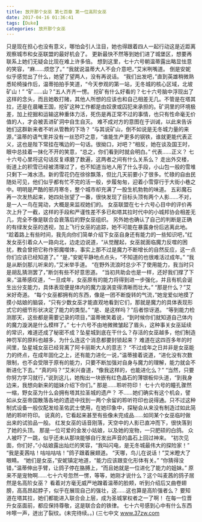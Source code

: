 ```yaml
---
title: 放开那个女巫 第七百章 第一位高阶女巫
date: 2017-04-16 01:36:41
tags: [Duke]
categories: 放开那个女巫
---
```


只是现在担心也没有意义，哪怕会引人注目，她也得跟着四人一起行动这是近距离观察城市和女巫联盟的最好机会了。 更新最快不然等到她们进了城堡区，想要再联系上她们无疑会比现在难上许多倍。
想到这里，七十六号朝温蒂露出略显怯意的笑容，“麻……烦您了。”
“我就说温蒂大人不会介意吧，”艾米咧嘴道。
倒是安妮似乎感觉出了什么，她望了望两人，没有再说话。
“我们出发吧，”直到英雄稍微熟悉轮椅操作后，温蒂拍拍手笑道，“今天参观的第一站，无冬城的核心区域，北坡矿山！”
“矿……山？”五人齐齐一愣。
挖矿有什么好看的？七十六号脑中浮现出了这样的念头，而且她敢打赌，其他人所想的应该也和自己相差无几。不管是在塔其拉，还是在晨曦王国，挖矿这种工作都是由奴隶或囚犯来承担的。矿洞里的环境极差，加上挖掘和运输这种重体力活，死伤是再正常不过的事情，也只有性命毫无价值的人，才会被丢进矿洞中自生自灭。
难不成对方的意图在于训诫，以此来告诉她们这群新来者不听从管教的下场？
“与其说矿山，倒不如说是无冬城力量的来源，”温蒂的语气里并没有一丝恐吓之意，“谁能生产更多的钢铁，谁就更能代表正义，这也是陛下常挂在嘴边的一句话。很拗口，对吧？”相反，她在谈及国王时，眼中总挂着一抹化不开的笑意，“总之，你们看到时就会明白。”
代表……正义？
七十六号心里将这句话反复琢磨了数遍，这两者之间有什么关系么？
走出外交楼，街道上的积雪已经被清理过了，也不知道当地人用了什么手段，小山包一般的雪堆只剩下一滩水渍。新的雪花仍在徐徐飘落，但比几天前要小了很多。忙碌的自由民随处可见，他们似乎都有忙不完的活一般，步履匆匆，迎着小雪穿行于大街小巷之中。明明是严酷的邪月寒冬，整个城市却充满了一股生机勃勃的味道。
五彩魔石再一次发热起来，她四处张望了一番，很快发现了目标头顶有两个人影……不对，是一人一鸟在晃动，大概是来监视她们的。
女巫联盟在七十六号心目中的评价再次上升了一截，这样的手段和严谨性差不多已和塔其拉时代中的小城邦协会相差无几，完全不像是联合会衰落后的野女巫组织。
另外她也确认了自己的判断是正确的有绿发女巫的透视，加上飞行女巫的追踪，她不可能在暴露身份后逃离此地。
“趁着路上有些时间，我先向你们简单介绍下女巫自身还有能力的一些知识吧，”红发女巫引着众人一路向北，边走边说道，“从觉醒起，女巫就面临魔力反噬的困扰，教会曾把它称作邪魔噬体，事实上那不过是魔力不断增长的自然反应，这一点你们应该已经知道了。”
“是，”安妮平静地点点头，“不知道的也很难活过成年。”
“我是从断剑那儿听来的，”艾米举手道。
“在野外流浪时总少不了使用能力，我当时只是胡乱猜测罢了，”断剑有些不好意思道。
“当初共助会也是一样，还好我们撑了下来，”温蒂感叹道，“一旦成年，女巫原有的能力将得到进一步强化，并且有机会诞生出分支能力，具体表现便是体内的魔力漩涡变得清晰而壮大。”
“那是什么？”艾米好奇道。
“每个女巫都拥有的东西，像是一团不断旋转的气流，”她宠爱似地摸了摸小姑娘的脑袋，“只有少数女巫才能直观地看到它们，那就是魔力的具体表现形式它的细节形状决定了能力的类型。”
“是、是这样吗？”后者惊讶道。
“等到能力检测那天，这些都是需要记录的项目，”温蒂微笑着说，“到时候你们就知道自己体内的魔力漩涡是什么模样了。”
七十六号不由地微微皱起了眉头，这种事关女巫延续的常识，难道还成了秘密不成？坠星城到底在干什么？存活的女巫越多，他们制造神罚军的原料也越多，为什么连这个消息都要封锁起来？
难道在这四百多年的时间里，坠星城女巫已经背离了阿卡丽斯大人的意志？
“不过成年之日并非是女巫能力的终点，在成年固化之上，还有能力进化一说，”温蒂接着说道，“进化没有次数限制，也不会受限于原有的能力，只要不断加强对自身与魔力的理解，能力就会不断进化下去。”
“真的吗？”艾米兴奋道，“像我这样的，也能进化么？”
“当然，只要你努力学习就行，”说到这儿，她掏出一块嵌有红色晶石的薄银板仰头道，“到我身边来，我想向新来的姐妹介绍下你们。”
那是……聆听符印！
七十六号的瞳孔骤然一缩，野女巫为什么会拥有塔其拉圣城的遗产？
不……她们确实有这个机会，譬如从女巫帝国散落各地的遗迹中找到一两个余留的聆听符印也说得通。只不过这种制式设备一般仅配发给圣佑武士使用，在她印象中，探秘会从来没有制造过如此简陋的聆听符印。
说真的，它看起来甚至有些像未完成品……如同某个女巫临时做出来的试验品一般。
红发女巫的话音刚落，天空中的人影已直冲而下，很快落到了她的头顶。
那是一位可爱的金发小姑娘，以及她的宠物，一只肥硕的白鸽。
众人被吓了一跳，似乎还未从那块能够自行发出声音的晶石上回过神来。
“初次见面，你们好，”小姑娘露出灿烂的笑容，“我叫闪电，是无冬城最伟大的探险家！”
“我是麦茜咕！咕咕咕咕！”鸽子跟着展翅道。
“天哪，鸟儿在说话！”艾米瞪大了眼睛。
“她们是女巫，”安妮镇定地道，“能力应该跟变化形体有关。”
“你猜得没错，”温蒂伸出手臂，让鸽子停在胳膊上，“而且她就是一位进化了能力的姐妹。”
原来不是宠物啊……七十六号忽然一愣，等等，她刚才说什么？这个叫麦茜的鸽子居然是名高阶女巫？
看着对方毫无威严地蹭着温蒂的脸颊，听到介绍后又曲卷翅膀，高高昂起脖子，似乎在展现自己的强壮，这……这也算是高阶强者么？
要知道在塔其拉，她们都能进入联合会上层，成为圣城掌权者之一了啊！
在每一位晋升女巫面前，都应保持尊敬，这是联合会的铁律。
七十六号感到心中有什么东西咔嚓一声，迸出了裂纹。(未完待续。。)
(三七中文 www.37zw.com